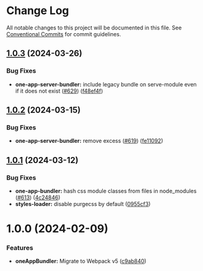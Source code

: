 # Change Log

All notable changes to this project will be documented in this file.
See [Conventional Commits](https://conventionalcommits.org) for commit guidelines.

## [1.0.3](https://github.com/americanexpress/one-app-cli/compare/@americanexpress/one-app-server-bundler@1.0.2...@americanexpress/one-app-server-bundler@1.0.3) (2024-03-26)


### Bug Fixes

* **one-app-server-bundler:** include legacy bundle on serve-module even if it does not exist ([#629](https://github.com/americanexpress/one-app-cli/issues/629)) ([f48ef4f](https://github.com/americanexpress/one-app-cli/commit/f48ef4f3f0516e8fb3dc9e4246507b10feb47ca5))





## [1.0.2](https://github.com/americanexpress/one-app-cli/compare/@americanexpress/one-app-server-bundler@1.0.1...@americanexpress/one-app-server-bundler@1.0.2) (2024-03-15)


### Bug Fixes

* **one-app-server-bundler:** remove excess ([#619](https://github.com/americanexpress/one-app-cli/issues/619)) ([fe11092](https://github.com/americanexpress/one-app-cli/commit/fe11092ce2eff84e4ad879da2676565236b505ef))





## [1.0.1](https://github.com/americanexpress/one-app-cli/compare/@americanexpress/one-app-server-bundler@1.0.0...@americanexpress/one-app-server-bundler@1.0.1) (2024-03-12)


### Bug Fixes

* **one-app-bundler:** hash css module classes from files in node_modules ([#613](https://github.com/americanexpress/one-app-cli/issues/613)) ([4c24846](https://github.com/americanexpress/one-app-cli/commit/4c24846b2b381454df10207fd5bc5ccd7fce07f4))
* **styles-loader:** disable purgecss by default ([0955cf3](https://github.com/americanexpress/one-app-cli/commit/0955cf324c1b6e2c6d483d0ca1dc995949c170e4))





# 1.0.0 (2024-02-09)


### Features

* **oneAppBundler:** Migrate to Webpack v5 ([c9ab840](https://github.com/americanexpress/one-app-cli/commit/c9ab840b4306a49f1c929c89a7898d5467d7575f))
